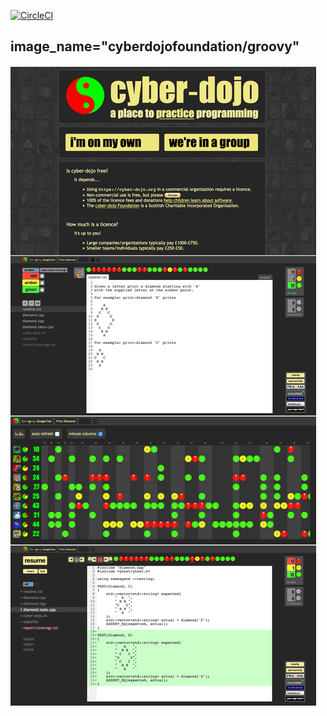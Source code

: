 [![CircleCI](https://circleci.com/gh/cyber-dojo-languages/groovy.svg?style=svg)](https://circleci.com/gh/cyber-dojo-languages/groovy)

## image_name="cyberdojofoundation/groovy"

![cyber-dojo.org home page](https://github.com/cyber-dojo/cyber-dojo/blob/master/shared/home_page_snapshot.png)